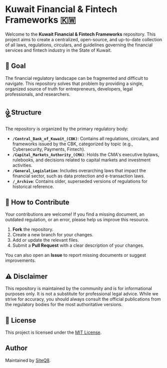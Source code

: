 # Kuwait Financial & Fintech Frameworks 🇰🇼

Welcome to the **Kuwait Financial & Fintech Frameworks** repository. This project aims to create a centralized, open-source, and up-to-date collection of all laws, regulations, circulars, and guidelines governing the financial services and fintech industry in the State of Kuwait.

## 🎯 Goal

The financial regulatory landscape can be fragmented and difficult to navigate. This repository solves that problem by providing a single, organized source of truth for entrepreneurs, developers, legal professionals, and researchers.

## ဖွဲ့ Structure

The repository is organized by the primary regulatory body:

* **`/Central_Bank_of_Kuwait_(CBK)`**: Contains all regulations, circulars, and frameworks issued by the CBK, categorized by topic (e.g., Cybersecurity, Payments, Fintech).
* **`/Capital_Markets_Authority_(CMA)`**: Holds the CMA's executive bylaws, rulebooks, and decisions related to capital markets and investment activities.
* **`/General_Legislation`**: Includes overarching laws that impact the financial sector, such as data protection and e-transaction laws.
* **`/_Archive`**: Contains older, superseded versions of regulations for historical reference.

## 🙌 How to Contribute

Your contributions are welcome! If you find a missing document, an outdated regulation, or an error, please help us improve this resource.

1.  **Fork** the repository.
2.  Create a new branch for your changes.
3.  Add or update the relevant files.
4.  Submit a **Pull Request** with a clear description of your changes.

You can also open an **Issue** to report missing documents or suggest improvements.

## ⚠️ Disclaimer

This repository is maintained by the community and is for informational purposes only. It is not a substitute for professional legal advice. While we strive for accuracy, you should always consult the official publications from the regulatory bodies for the most authoritative versions.

## 📜 License

This project is licensed under the [MIT License](LICENSE).

## Author

Maintained by [SiteQ8](https://github.com/SiteQ8).
